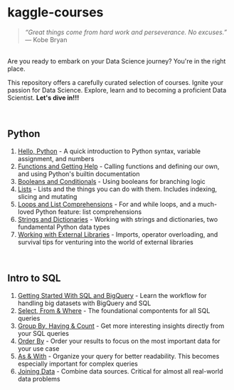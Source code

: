 # kaggle-courses
>*“Great things come from hard work and perseverance. No excuses.”*  — Kobe Bryan
<br />
Are you ready to embark on your Data Science journey? You're in the right place. 

This repository offers a carefully curated selection of courses.  Ignite your passion for Data Science. Explore, learn and to becoming a proficient Data Scientist.
**Let's dive in!!!**
<!--Thanks, https://www.kaggle.com/-->
<br />

Python 
------------- 
1. [Hello, Python](Python/1.exercise-syntax-variables-and-numbers.ipynb) - A quick introduction to Python syntax, variable assignment, and numbers
2. [Functions and Getting Help](Python/2.exercise-functions-and-getting-help.ipynb) - Calling functions and defining our own, and using Python's builtin documentation
3. [Booleans and Conditionals](Python/3.exercise-booleans-and-conditionals.ipynb) - Using booleans for branching logic
4. [Lists](Python/4.exercise-lists.ipynb) - Lists and the things you can do with them. Includes indexing, slicing and mutating
5. [Loops and List Comprehensions](Python/5.exercise-loops-and-list-comprehensions.ipynb) - For and while loops, and a much-loved Python feature: list comprehensions
6. [Strings and Dictionaries](Python/6.exercise-strings-and-dictionaries.ipynb) - Working with strings and dictionaries, two fundamental Python data types
7. [Working with External Libraries](Python/7.exercise-working-with-external-libraries.ipynb) - Imports, operator overloading, and survival tips for venturing into the world of external libraries
<br />

Intro to SQL
------------- 
1. [Getting Started With SQL and BigQuery](IntroToSQL/1.exercise-getting-started-with-sql-and-bigquery.ipynb) - Learn the workflow for handling big datasets with BigQuery and SQL
2. [Select, From & Where](IntroToSQL/2.exercise-select-from-where.ipynb) - The foundational compontents for all SQL queries
3. [Group By, Having & Count](IntroToSQL/3.exercise-group-by-having-count.ipynb) - Get more interesting insights directly from your SQL queries
4. [Order By](IntroToSQL/1.exercise-syntax-variables-and-numbers.ipynb) - Order your results to focus on the most important data for your use case
5. [As & With](IntroToSQL/1.exercise-syntax-variables-and-numbers.ipynb) - Organize your query for better readability. This becomes especially important for complex queries
6. [Joining Data](IntroToSQL/1.exercise-syntax-variables-and-numbers.ipynb) - Combine data sources. Critical for almost all real-world data problems

